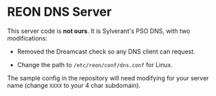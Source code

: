 # REON DNS Server

This server code is **not ours**. It is Sylverant's PSO DNS, with two modifications:

- Removed the Dreamcast check so any DNS client can request.

- Change the path to `/etc/reon/conf/dns.conf` for Linux.

The sample config in the repository will need modifying for your server name (change `XXXX` to your 4 char subdomain).
